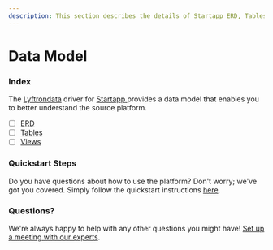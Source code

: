 ```yaml
---
description: This section describes the details of Startapp ERD, Tables, and Views.
---
```


# Data Model

### Index

The  [Lyftrondata](https://www.lyftrondata.com/) driver for [Startapp](https://www.lyftrondata.com/integration/startapp/)[ ](https://www.lyftrondata.com/integration/startapp/)provides a data model that enables you to better understand the source platform.

* [ ] [ERD](../../../marketing-analytics/startapp/data-model/erd.md)
* [ ] [Tables](../../../marketing-analytics/startapp/data-model/tables.md)
* [ ] [Views](../../../marketing-analytics/startapp/data-model/views.md)

### Quickstart Steps

Do you have questions about how to use the platform? Don't worry; we've got you covered. Simply follow the quickstart instructions [here](../../../../quickstart-steps.md).

### Questions? <a href="#questions" id="questions"></a>

We're always happy to help with any other questions you might have! [Set up a meeting with our experts](https://www.lyftrondata.com/book-a-meeting/).

